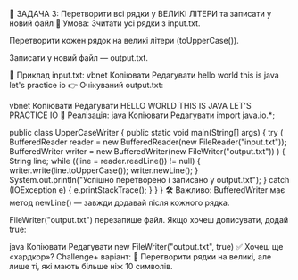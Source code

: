 🧪 ЗАДАЧА 3: Перетворити всі рядки у ВЕЛИКІ ЛІТЕРИ та записати у новий файл
📄 Умова:
Зчитати усі рядки з input.txt.

Перетворити кожен рядок на великі літери (toUpperCase()).

Записати у новий файл — output.txt.

🧾 Приклад input.txt:
vbnet
Копіювати
Редагувати
hello world
this is java
let's practice io
👉 Очікуваний output.txt:

vbnet
Копіювати
Редагувати
HELLO WORLD
THIS IS JAVA
LET'S PRACTICE IO
🔧 Реалізація:
java
Копіювати
Редагувати
import java.io.*;

public class UpperCaseWriter {
public static void main(String[] args) {
try (
BufferedReader reader = new BufferedReader(new FileReader("input.txt"));
BufferedWriter writer = new BufferedWriter(new FileWriter("output.txt"))
) {
String line;
while ((line = reader.readLine()) != null) {
writer.write(line.toUpperCase());
writer.newLine();
}
System.out.println("Успішно перетворено і записано у output.txt");
} catch (IOException e) {
e.printStackTrace();
}
}
}
🛠 Важливо:
BufferedWriter має метод newLine() — завжди додавай після кожного рядка.

FileWriter("output.txt") перезапише файл. Якщо хочеш дописувати, додай true:

java
Копіювати
Редагувати
new FileWriter("output.txt", true)
✅ Хочеш ще «хардкор»?
Challenge+ варіант:
🧩 Перетворити рядки на великі, але лише ті, які мають більше ніж 10 символів.


